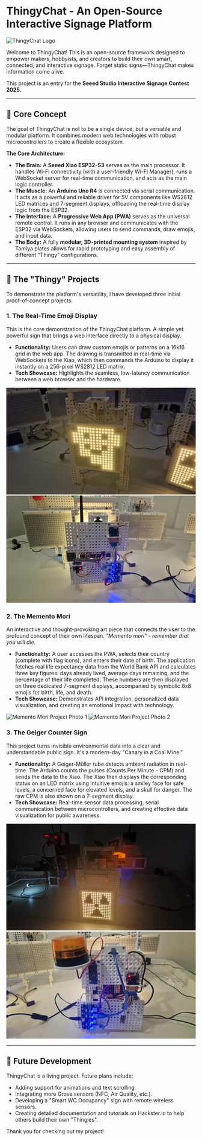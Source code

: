 # ThingyChat - An Open-Source Interactive Signage Platform

![ThingyChat Logo](https://github.com/carmanoli/ThingyChat/image/logo.png)

Welcome to ThingyChat! This is an open-source framework designed to empower makers, hobbyists, and creators to build their own smart, connected, and interactive signage. Forget static signs—ThingyChat makes information come alive.

This project is an entry for the **Seeed Studio Interactive Signage Contest 2025**.

---

## 🌟 Core Concept

The goal of ThingyChat is not to be a single device, but a versatile and modular platform. It combines modern web technologies with robust microcontrollers to create a flexible ecosystem.

**The Core Architecture:**
*   **The Brain:** A **Seeed Xiao ESP32-S3** serves as the main processor. It handles Wi-Fi connectivity (with a user-friendly Wi-Fi Manager), runs a WebSocket server for real-time communication, and acts as the main logic controller.
*   **The Muscle:** An **Arduino Uno R4** is connected via serial communication. It acts as a powerful and reliable driver for 5V components like WS2812 LED matrices and 7-segment displays, offloading the real-time display logic from the ESP32.
*   **The Interface:** A **Progressive Web App (PWA)** serves as the universal remote control. It runs in any browser and communicates with the ESP32 via WebSockets, allowing users to send commands, draw emojis, and input data.
*   **The Body:** A fully **modular, 3D-printed mounting system** inspired by Tamiya plates allows for rapid prototyping and easy assembly of different "Thingy" configurations.

---

## 🚀 The "Thingy" Projects

To demonstrate the platform's versatility, I have developed three initial proof-of-concept projects:

### 1. The Real-Time Emoji Display

This is the core demonstration of the ThingyChat platform. A simple yet powerful sign that brings a web interface directly to a physical display.

*   **Functionality:** Users can draw custom emojis or patterns on a 16x16 grid in the web app. The drawing is transmitted in real-time via WebSockets to the Xiao, which then commands the Arduino to display it instantly on a 256-pixel WS2812 LED matrix.
*   **Tech Showcase:** Highlights the seamless, low-latency communication between a web browser and the hardware.

![Emoji Display Project Photo 1](https://github.com/carmanoli/ThingyChat/blob/main/image/emoji_display_01.jpg)
![Emoji Display Project Photo 2](https://github.com/carmanoli/ThingyChat/blob/main/image/emoji_display_02.jpg)

### 2. The Memento Mori

An interactive and thought-provoking art piece that connects the user to the profound concept of their own lifespan. *"Memento mori" - remember that you will die.*

*   **Functionality:** A user accesses the PWA, selects their country (complete with flag icons), and enters their date of birth. The application fetches real life expectancy data from the World Bank API and calculates three key figures: days already lived, average days remaining, and the percentage of their life completed. These numbers are then displayed on three dedicated 7-segment displays, accompanied by symbolic 8x8 emojis for birth, life, and death.
*   **Tech Showcase:** Demonstrates API integration, personalized data visualization, and creating an emotional impact with technology.

![Memento Mori Project Photo 1](https://github.com/carmanoli/ThingyChat/blob/main/image/memento_mori_01.jpg)
![Memento Mori Project Photo 2](https://github.com/carmanoli/ThingyChat/blob/main/image/memento_mori_02.jpg)

### 3. The Geiger Counter Sign

This project turns invisible environmental data into a clear and understandable public sign. It's a modern-day "Canary in a Coal Mine."

*   **Functionality:** A Geiger-Müller tube detects ambient radiation in real-time. The Arduino counts the pulses (Counts Per Minute - CPM) and sends the data to the Xiao. The Xiao then displays the corresponding status on an LED matrix using intuitive emojis: a smiley face for safe levels, a concerned face for elevated levels, and a skull for danger. The raw CPM is also shown on a 7-segment display.
*   **Tech Showcase:** Real-time sensor data processing, serial communication between microcontrollers, and creating effective data visualization for public awareness.

![Geiger Counter Project Photo 1](https://github.com/carmanoli/ThingyChat/blob/main/image/geiger_counter_01.jpg)
![Geiger Counter Project Photo 2](https://github.com/carmanoli/ThingyChat/blob/main/image/geiger_counter_02.jpg)

---

## 🔧 Future Development

ThingyChat is a living project. Future plans include:
*   Adding support for animations and text scrolling.
*   Integrating more Grove sensors (NFC, Air Quality, etc.).
*   Developing a "Smart WC Occupancy" sign with remote wireless sensors.
*   Creating detailed documentation and tutorials on Hackster.io to help others build their own "Thingies".

Thank you for checking out my project!